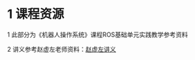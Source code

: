 # 1 课程资源

1 此部分为《机器人操作系统》课程ROS基础单元实践教学参考资料

2 讲义参考赵虚左老师资料：[赵虚左讲义](http://www.autolabor.com.cn/book/ROSTutorials/)